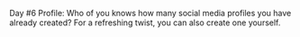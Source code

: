 Day #6
Profile: Who of you knows how many social media profiles you have already created? For a refreshing twist, you can also create one yourself.